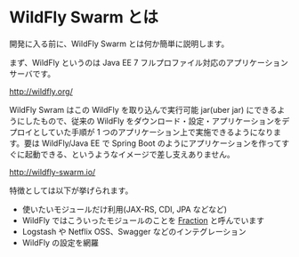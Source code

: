 # WildFly Swarm とは

開発に入る前に、WildFly Swarm とは何か簡単に説明します。

まず、WildFly というのは Java EE 7 フルプロファイル対応のアプリケーションサーバです。

http://wildfly.org/

WildFly Swram はこの WildFly を取り込んで実行可能 jar(uber jar) にできるようにしたもので、従来の WildFly をダウンロード・設定・アプリケーションをデプロイとしていた手順が 1 つのアプリケーション上で実施できるようになります。要は WildFly/Java EE で Spring Boot のようにアプリケーションを作ってすぐに起動できる、というようなイメージで差し支えありません。

http://wildfly-swarm.io/

特徴としては以下が挙げられます。

* 使いたいモジュールだけ利用(JAX-RS, CDI, JPA などなど)
 * WildFly ではこういったモジュールのことを [Fraction](https://wildfly-swarm.gitbooks.io/wildfly-swarm-users-guide/content/v/{{book.versions.swarm}}/getting-started/concepts.html) と呼んでいます
* Logstash や Netflix OSS、Swagger などのインテグレーション
* WildFly の設定を網羅
